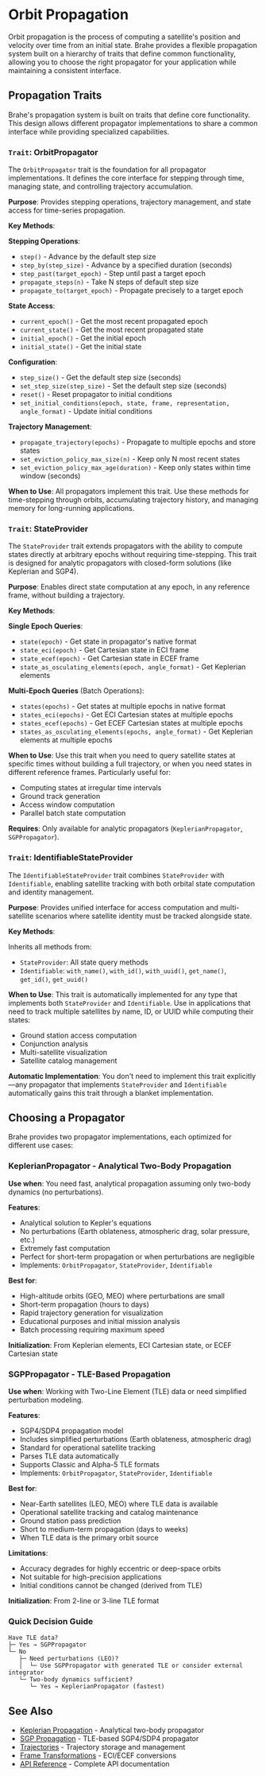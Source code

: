 # Orbit Propagation

Orbit propagation is the process of computing a satellite's position and velocity over time from an initial state. Brahe provides a flexible propagation system built on a hierarchy of traits that define common functionality, allowing you to choose the right propagator for your application while maintaining a consistent interface.

## Propagation Traits

Brahe's propagation system is built on traits that define core functionality. This design allows different propagator implementations to share a common interface while providing specialized capabilities.

### `Trait`: OrbitPropagator

The `OrbitPropagator` trait is the foundation for all propagator implementations. It defines the core interface for stepping through time, managing state, and controlling trajectory accumulation.

**Purpose**: Provides stepping operations, trajectory management, and state access for time-series propagation.

**Key Methods**:

**Stepping Operations**:

- `step()` - Advance by the default step size
- `step_by(step_size)` - Advance by a specified duration (seconds)
- `step_past(target_epoch)` - Step until past a target epoch
- `propagate_steps(n)` - Take N steps of default step size
- `propagate_to(target_epoch)` - Propagate precisely to a target epoch

**State Access**:

- `current_epoch()` - Get the most recent propagated epoch
- `current_state()` - Get the most recent propagated state
- `initial_epoch()` - Get the initial epoch
- `initial_state()` - Get the initial state

**Configuration**:

- `step_size()` - Get the default step size (seconds)
- `set_step_size(step_size)` - Set the default step size (seconds)
- `reset()` - Reset propagator to initial conditions
- `set_initial_conditions(epoch, state, frame, representation, angle_format)` - Update initial conditions

**Trajectory Management**:

- `propagate_trajectory(epochs)` - Propagate to multiple epochs and store states
- `set_eviction_policy_max_size(n)` - Keep only N most recent states
- `set_eviction_policy_max_age(duration)` - Keep only states within time window (seconds)

**When to Use**: All propagators implement this trait. Use these methods for time-stepping through orbits, accumulating trajectory history, and managing memory for long-running applications.

### `Trait`: StateProvider

The `StateProvider` trait extends propagators with the ability to compute states directly at arbitrary epochs without requiring time-stepping. This trait is designed for analytic propagators with closed-form solutions (like Keplerian and SGP4).

**Purpose**: Enables direct state computation at any epoch, in any reference frame, without building a trajectory.

**Key Methods**:

**Single Epoch Queries**:

- `state(epoch)` - Get state in propagator's native format
- `state_eci(epoch)` - Get Cartesian state in ECI frame
- `state_ecef(epoch)` - Get Cartesian state in ECEF frame
- `state_as_osculating_elements(epoch, angle_format)` - Get Keplerian elements

**Multi-Epoch Queries** (Batch Operations):

- `states(epochs)` - Get states at multiple epochs in native format
- `states_eci(epochs)` - Get ECI Cartesian states at multiple epochs
- `states_ecef(epochs)` - Get ECEF Cartesian states at multiple epochs
- `states_as_osculating_elements(epochs, angle_format)` - Get Keplerian elements at multiple epochs

**When to Use**: Use this trait when you need to query satellite states at specific times without building a full trajectory, or when you need states in different reference frames. Particularly useful for:
- Computing states at irregular time intervals
- Ground track generation
- Access window computation
- Parallel batch state computation

**Requires**: Only available for analytic propagators (`KeplerianPropagator`, `SGPPropagator`).

### `Trait`: IdentifiableStateProvider

The `IdentifiableStateProvider` trait combines `StateProvider` with `Identifiable`, enabling satellite tracking with both orbital state computation and identity management.

**Purpose**: Provides unified interface for access computation and multi-satellite scenarios where satellite identity must be tracked alongside state.

**Key Methods**:

Inherits all methods from:
- `StateProvider`: All state query methods
- `Identifiable`: `with_name()`, `with_id()`, `with_uuid()`, `get_name()`, `get_id()`, `get_uuid()`

**When to Use**: This trait is automatically implemented for any type that implements both `StateProvider` and `Identifiable`. Use in applications that need to track multiple satellites by name, ID, or UUID while computing their states:
- Ground station access computation
- Conjunction analysis
- Multi-satellite visualization
- Satellite catalog management

**Automatic Implementation**: You don't need to implement this trait explicitly—any propagator that implements `StateProvider` and `Identifiable` automatically gains this trait through a blanket implementation.

## Choosing a Propagator

Brahe provides two propagator implementations, each optimized for different use cases:

### KeplerianPropagator - Analytical Two-Body Propagation

**Use when**: You need fast, analytical propagation assuming only two-body dynamics (no perturbations).

**Features**:
- Analytical solution to Kepler's equations
- No perturbations (Earth oblateness, atmospheric drag, solar pressure, etc.)
- Extremely fast computation
- Perfect for short-term propagation or when perturbations are negligible
- Implements: `OrbitPropagator`, `StateProvider`, `Identifiable`

**Best for**:
- High-altitude orbits (GEO, MEO) where perturbations are small
- Short-term propagation (hours to days)
- Rapid trajectory generation for visualization
- Educational purposes and initial mission analysis
- Batch processing requiring maximum speed

**Initialization**: From Keplerian elements, ECI Cartesian state, or ECEF Cartesian state

### SGPPropagator - TLE-Based Propagation

**Use when**: Working with Two-Line Element (TLE) data or need simplified perturbation modeling.

**Features**:
- SGP4/SDP4 propagation model
- Includes simplified perturbations (Earth oblateness, atmospheric drag)
- Standard for operational satellite tracking
- Parses TLE data automatically
- Supports Classic and Alpha-5 TLE formats
- Implements: `OrbitPropagator`, `StateProvider`, `Identifiable`

**Best for**:
- Near-Earth satellites (LEO, MEO) where TLE data is available
- Operational satellite tracking and catalog maintenance
- Ground station pass prediction
- Short to medium-term propagation (days to weeks)
- When TLE data is the primary orbit source

**Limitations**:
- Accuracy degrades for highly eccentric or deep-space orbits
- Not suitable for high-precision applications
- Initial conditions cannot be changed (derived from TLE)

**Initialization**: From 2-line or 3-line TLE format

### Quick Decision Guide

```
Have TLE data?
├─ Yes → SGPPropagator
└─ No
   ├─ Need perturbations (LEO)?
   │  └─ Use SGPPropagator with generated TLE or consider external integrator
   └─ Two-body dynamics sufficient?
      └─ Yes → KeplerianPropagator (fastest)
```

## See Also

- [Keplerian Propagation](keplerian_propagation.md) - Analytical two-body propagator
- [SGP Propagation](sgp_propagation.md) - TLE-based SGP4/SDP4 propagator
- [Trajectories](../trajectories/index.md) - Trajectory storage and management
- [Frame Transformations](../frame_transformations.md) - ECI/ECEF conversions
- [API Reference](../../library_api/propagators/index.md) - Complete API documentation
